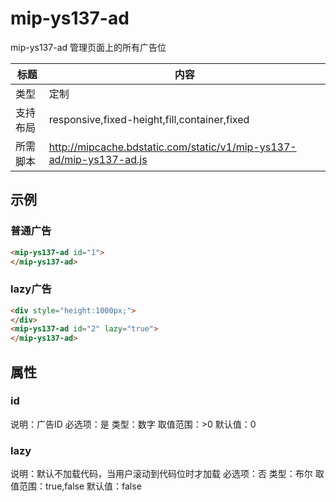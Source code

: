 # mip-ys137-ad

mip-ys137-ad 管理页面上的所有广告位

标题|内容
----|----
类型|定制
支持布局|responsive,fixed-height,fill,container,fixed
所需脚本|http://mipcache.bdstatic.com/static/v1/mip-ys137-ad/mip-ys137-ad.js

## 示例

### 普通广告
```html
<mip-ys137-ad id="1">
</mip-ys137-ad>
```
### lazy广告
```html
<div style="height:1000px;">
</div>
<mip-ys137-ad id="2" lazy="true">
</mip-ys137-ad>
```

## 属性

### id

说明：广告ID
必选项：是
类型：数字
取值范围：>0
默认值：0

### lazy

说明：默认不加载代码，当用户滚动到代码位时才加载
必选项：否
类型：布尔
取值范围：true,false
默认值：false